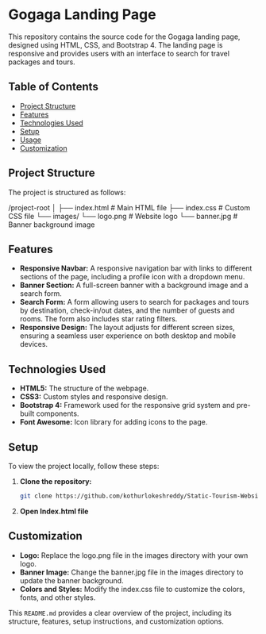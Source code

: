 # Gogaga Landing Page

This repository contains the source code for the Gogaga landing page, designed using HTML, CSS, and Bootstrap 4. The landing page is responsive and provides users with an interface to search for travel packages and tours.

## Table of Contents

- [Project Structure](#project-structure)
- [Features](#features)
- [Technologies Used](#technologies-used)
- [Setup](#setup)
- [Usage](#usage)
- [Customization](#customization)

## Project Structure

The project is structured as follows:

/project-root
│
├── index.html # Main HTML file
├── index.css # Custom CSS file
└── images/
└── logo.png # Website logo
└── banner.jpg # Banner background image


## Features

- **Responsive Navbar:** A responsive navigation bar with links to different sections of the page, including a profile icon with a dropdown menu.
- **Banner Section:** A full-screen banner with a background image and a search form.
- **Search Form:** A form allowing users to search for packages and tours by destination, check-in/out dates, and the number of guests and rooms. The form also includes star rating filters.
- **Responsive Design:** The layout adjusts for different screen sizes, ensuring a seamless user experience on both desktop and mobile devices.

## Technologies Used

- **HTML5:** The structure of the webpage.
- **CSS3:** Custom styles and responsive design.
- **Bootstrap 4:** Framework used for the responsive grid system and pre-built components.
- **Font Awesome:** Icon library for adding icons to the page.

## Setup

To view the project locally, follow these steps:

1. **Clone the repository:**
   ```bash
   git clone https://github.com/kothurlokeshreddy/Static-Tourism-Website

2. **Open Index.html file**

## Customization

- **Logo:** Replace the logo.png file in the images directory with your own logo.
- **Banner Image:** Change the banner.jpg file in the images directory to update the banner background.
- **Colors and Styles:** Modify the index.css file to customize the colors, fonts, and other styles.


This `README.md` provides a clear overview of the project, including its structure, features, setup instructions, and customization options.
